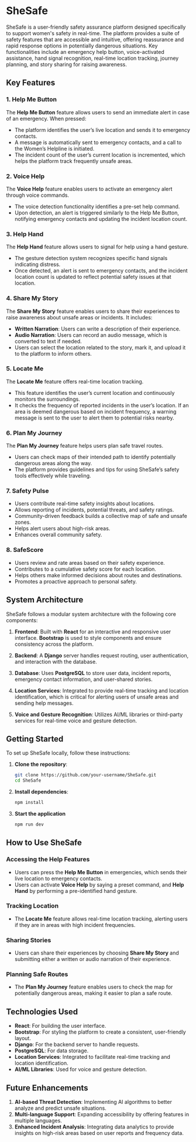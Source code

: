 # SheSafe
SheSafe is a user-friendly safety assurance platform designed specifically to support women's safety in real-time. The platform provides a suite of safety features that are accessible and intuitive, offering reassurance and rapid response options in potentially dangerous situations. Key functionalities include an emergency help button, voice-activated assistance, hand signal recognition, real-time location tracking, journey planning, and story sharing for raising awareness.

## Key Features

### 1. Help Me Button
The **Help Me Button** feature allows users to send an immediate alert in case of an emergency. When pressed:
   - The platform identifies the user’s live location and sends it to emergency contacts.
   - A message is automatically sent to emergency contacts, and a call to the Women’s Helpline is initiated.
   - The incident count of the user’s current location is incremented, which helps the platform track frequently unsafe areas.

### 2. Voice Help
The **Voice Help** feature enables users to activate an emergency alert through voice commands.
   - The voice detection functionality identifies a pre-set help command.
   - Upon detection, an alert is triggered similarly to the Help Me Button, notifying emergency contacts and updating the incident location count.

### 3. Help Hand
The **Help Hand** feature allows users to signal for help using a hand gesture.
   - The gesture detection system recognizes specific hand signals indicating distress.
   - Once detected, an alert is sent to emergency contacts, and the incident location count is updated to reflect potential safety issues at that location.

### 4. Share My Story
The **Share My Story** feature enables users to share their experiences to raise awareness about unsafe areas or incidents. It includes:
   - **Written Narration**: Users can write a description of their experience.
   - **Audio Narration**: Users can record an audio message, which is converted to text if needed.
   - Users can select the location related to the story, mark it, and upload it to the platform to inform others.

### 5. Locate Me
The **Locate Me** feature offers real-time location tracking.
   - This feature identifies the user’s current location and continuously monitors the surroundings.
   - It checks the frequency of reported incidents in the user’s location. If an area is deemed dangerous based on incident frequency, a warning message is sent to the user to alert them to potential risks nearby.

### 6. Plan My Journey
The **Plan My Journey** feature helps users plan safe travel routes.
   - Users can check maps of their intended path to identify potentially dangerous areas along the way.
   - The platform provides guidelines and tips for using SheSafe’s safety tools effectively while traveling.

### 7. **Safety Pulse**
- Users contribute real-time safety insights about locations.
- Allows reporting of incidents, potential threats, and safety ratings.
- Community-driven feedback builds a collective map of safe and unsafe zones.
- Helps alert users about high-risk areas.
- Enhances overall community safety.

### 8. **SafeScore**
- Users review and rate areas based on their safety experience.
- Contributes to a cumulative safety score for each location.
- Helps others make informed decisions about routes and destinations.
- Promotes a proactive approach to personal safety.

## System Architecture

SheSafe follows a modular system architecture with the following core components:

1. **Frontend**: Built with **React** for an interactive and responsive user interface. **Bootstrap** is used to style components and ensure consistency across the platform.

2. **Backend**: A **Django** server handles request routing, user authentication, and interaction with the database.

3. **Database**: Uses **PostgreSQL** to store user data, incident reports, emergency contact information, and user-shared stories.

4. **Location Services**: Integrated to provide real-time tracking and location identification, which is critical for alerting users of unsafe areas and sending help messages.

5. **Voice and Gesture Recognition**: Utilizes AI/ML libraries or third-party services for real-time voice and gesture detection.

## Getting Started

To set up SheSafe locally, follow these instructions:

1. **Clone the repository**:
   ```bash
   git clone https://github.com/your-username/SheSafe.git
   cd SheSafe
   ```
2. **Install dependencies**:
   ```bash
   npm install
   ```
3. **Start the application**
   ```bash
   npm run dev
   ```

## How to Use SheSafe

### Accessing the Help Features

- Users can press the **Help Me Button** in emergencies, which sends their live location to emergency contacts.
- Users can activate **Voice Help** by saying a preset command, and **Help Hand** by performing a pre-identified hand gesture.

### Tracking Location

- The **Locate Me** feature allows real-time location tracking, alerting users if they are in areas with high incident frequencies.

### Sharing Stories

- Users can share their experiences by choosing **Share My Story** and submitting either a written or audio narration of their experience.

### Planning Safe Routes

- The **Plan My Journey** feature enables users to check the map for potentially dangerous areas, making it easier to plan a safe route.

## Technologies Used

- **React**: For building the user interface.
- **Bootstrap**: For styling the platform to create a consistent, user-friendly layout.
- **Django**: For the backend server to handle requests.
- **PostgreSQL**: For data storage.
- **Location Services**: Integrated to facilitate real-time tracking and location identification.
- **AI/ML Libraries**: Used for voice and gesture detection.

## Future Enhancements

1. **AI-based Threat Detection**: Implementing AI algorithms to better analyze and predict unsafe situations.
3. **Multi-language Support**: Expanding accessibility by offering features in multiple languages.
4. **Enhanced Incident Analysis**: Integrating data analytics to provide insights on high-risk areas based on user reports and frequency data.

